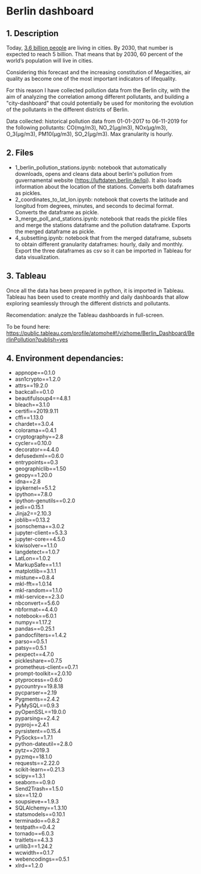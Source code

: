 # Berlin dashboard
## 1. Description
Today, [3.6 billion people](https://www.mckinsey.com/featured-insights/urbanization/how-to-make-a-city-great)  are living in cities. By 2030, that number is expected to reach 5 billion. That means that by 2030, 60 percent of the world’s population will live in cities.

Considering this forecast and the increasing constitution of Megacities, air quality as become one of the most important indicators of lifequality.

For this reason I have collected pollution data from the Berlin city, with the aim of analyzing the correlation among different pollutants, and building a "city-dashboard" that could potentially be used for monitoring the evolution of the pollutants in the different districts of Berlin.

Data collected: historical pollution data from 01-01-2017 to 06-11-2019 for the following pollutants: CO(mg/m3), NO_2(µg/m3), NOx(µg/m3), O_3(µg/m3), PM10(µg/m3), SO_2(µg/m3). Max granularity is hourly.

## 2. Files
- 1_berlin_pollution_stations.ipynb: notebook that automatically downloads, opens and cleans data about berlin's pollution from guvernamental website (https://luftdaten.berlin.de/lqi). It also loads information about the location of the stations. Converts both dataframes as pickles.
- 2_coordinates_to_lat_lon.ipynb: notebook that coverts the latitude and longitud from degrees, minutes, and seconds to decimal format. Converts the dataframe as pickle.
- 3_merge_poll_and_stations.ipynb: notebook that reads the pickle files and merge the stations dataframe and the pollution dataframe. Exports the merged dataframe as pickle.
- 4_subsetting.ipynb: notebook that from the merged dataframe, subsets to obtain different granularity dataframes: hourly, daily and monthly. Export the three dataframes as csv so it can be imported in Tableau for data visualization.

## 3. Tableau
Once all the data has been prepared in python, it is imported in Tableau. Tableau has been used to create monthly and daily dashboards that allow exploring seamlessly through the different districts and pollutants. 

Recomendation: analyze the Tableau dashboards in full-screen. 

To be found here: https://public.tableau.com/profile/atomohe#!/vizhome/Berlin_Dashboard/BerlinPollution?publish=yes

## 4. Environment dependancies:
- appnope==0.1.0
- asn1crypto==1.2.0
- attrs==19.2.0
- backcall==0.1.0
- beautifulsoup4==4.8.1
- bleach==3.1.0
- certifi==2019.9.11
- cffi==1.13.0
- chardet==3.0.4
- colorama==0.4.1
- cryptography==2.8
- cycler==0.10.0
- decorator==4.4.0
- defusedxml==0.6.0
- entrypoints==0.3
- geographiclib==1.50
- geopy==1.20.0
- idna==2.8
- ipykernel==5.1.2
- ipython==7.8.0
- ipython-genutils==0.2.0
- jedi==0.15.1
- Jinja2==2.10.3
- joblib==0.13.2
- jsonschema==3.0.2
- jupyter-client==5.3.3
- jupyter-core==4.5.0
- kiwisolver==1.1.0
- langdetect==1.0.7
- LatLon==1.0.2
- MarkupSafe==1.1.1
- matplotlib==3.1.1
- mistune==0.8.4
- mkl-fft==1.0.14
- mkl-random==1.1.0
- mkl-service==2.3.0
- nbconvert==5.6.0
- nbformat==4.4.0
- notebook==6.0.1
- numpy==1.17.2
- pandas==0.25.1
- pandocfilters==1.4.2
- parso==0.5.1
- patsy==0.5.1
- pexpect==4.7.0
- pickleshare==0.7.5
- prometheus-client==0.7.1
- prompt-toolkit==2.0.10
- ptyprocess==0.6.0
- pycountry==19.8.18
- pycparser==2.19
- Pygments==2.4.2
- PyMySQL==0.9.3
- pyOpenSSL==19.0.0
- pyparsing==2.4.2
- pyproj==2.4.1
- pyrsistent==0.15.4
- PySocks==1.7.1
- python-dateutil==2.8.0
- pytz==2019.3
- pyzmq==18.1.0
- requests==2.22.0
- scikit-learn==0.21.3
- scipy==1.3.1
- seaborn==0.9.0
- Send2Trash==1.5.0
- six==1.12.0
- soupsieve==1.9.3
- SQLAlchemy==1.3.10
- statsmodels==0.10.1
- terminado==0.8.2
- testpath==0.4.2
- tornado==6.0.3
- traitlets==4.3.3
- urllib3==1.24.2
- wcwidth==0.1.7
- webencodings==0.5.1
- xlrd==1.2.0



